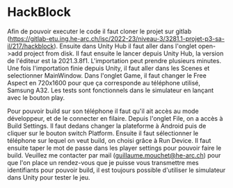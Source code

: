 # HackBlock

Afin de pouvoir executer le code il faut cloner le projet sur gitlab (https://gitlab-etu.ing.he-arc.ch/isc/2022-23/niveau-3/3281.1-projet-p3-sa-il/217/hackblock).
Ensuite dans Unity Hub il faut aller dans l'onglet open->add project from disk.
Il faut ensuite le lancer depuis Unity Hub, la version de l'éditeur est la 2021.3.8f1. L'importation peut prendre plusieurs minutes.
Une fois l'importation finie depuis Unity, il faut aller dans les Scenes et selectionner MainWindow.
Dans l'onglet Game, il faut changer le Free Aspect en 720x1600 pour que ça corresponde au téléphone utilisé, Samsung A32.
Les tests sont fonctionnels dans le simulateur en lançant avec le bouton play.

Pour pouvoir build sur son téléphone il faut qu'il ait accès au mode développeur, et de le connecter en filaire.
Depuis l'onglet File, on a accès à Build Settings. Il faut dedans changer la plateforme à Android puis de cliquer sur le bouton switch Platform. Ensuite il faut sélectionner le téléphone sur lequel on veut build, on choisi grâce à Run Device.
Il faut ensuite taper le mot de passe dans les player settings pour pouvoir faire le build.
Veuillez me contacter par mail (guillaume.mouchet@he-arc.ch) pour que l'on place un rendez-vous que je puisse vous transmettre mes identifiants pour pouvoir build, il est toujours possible d'utiliser le simulateur dans Unity pour tester le jeu.
